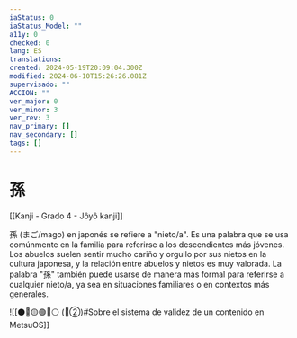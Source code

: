 ```yaml
---
iaStatus: 0
iaStatus_Model: ""
a11y: 0
checked: 0
lang: ES
translations: 
created: 2024-05-19T20:09:04.300Z
modified: 2024-06-10T15:26:26.081Z
supervisado: ""
ACCION: ""
ver_major: 0
ver_minor: 3
ver_rev: 3
nav_primary: []
nav_secondary: []
tags: []
---
```

# 孫

[[Kanji - Grado 4 - Jôyô kanji]]

孫 (まご/mago) en japonés se refiere a "nieto/a". Es una palabra que se usa comúnmente en la familia para referirse a los descendientes más jóvenes. Los abuelos suelen sentir mucho cariño y orgullo por sus nietos en la cultura japonesa, y la relación entre abuelos y nietos es muy valorada. La palabra "孫" también puede usarse de manera más formal para referirse a cualquier nieto/a, ya sea en situaciones familiares o en contextos más generales.


![[⚫🔴🟡🟢🔵⚪ (🔴②)#Sobre el sistema de validez de un contenido en MetsuOS]]